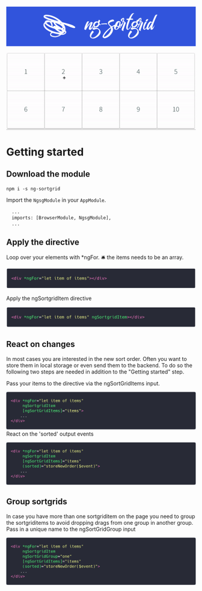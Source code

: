 ![Logo](./projects/ng-sortgrid-demo/src/assets/logo.png)

![Grid demo](./projects/ng-sortgrid-demo/src/assets/grid-demo.gif)

# Getting started
## Download the module

```
npm i -s ng-sortgrid
```

Import the ```NgsgModule``` in your ```AppModule```.

```
  ...
  imports: [BrowserModule, NgsgModule],
  ...
```

## Apply the directive
Loop over your elements with *ngFor. 🛎️ the items needs to be an array.

![Grid demo](./projects/ng-sortgrid-demo/src/assets/gs1.png)

Apply the ngSortgridItem directive

![Grid demo](./projects/ng-sortgrid-demo/src/assets/gs2.png)

## React on changes
In most cases you are interested in the new sort order. Often you want to store them in local storage or even send them to the backend. To do so the following two steps are needed in addition to the "Getting started" step.

Pass your items to the directive via the ngSortGridItems input.

![Grid demo](./projects/ng-sortgrid-demo/src/assets/gs3.png)
React on the 'sorted' output events

![Grid demo](./projects/ng-sortgrid-demo/src/assets/gs4.png)

## Group sortgrids
In case you have more than one sortgriditem on the page you need to group the sortgriditems to avoid dropping drags from one group in another group.
Pass in a unique name to the ngSortGridGroup input

![Grid demo](./projects/ng-sortgrid-demo/src/assets/gs5.png)
